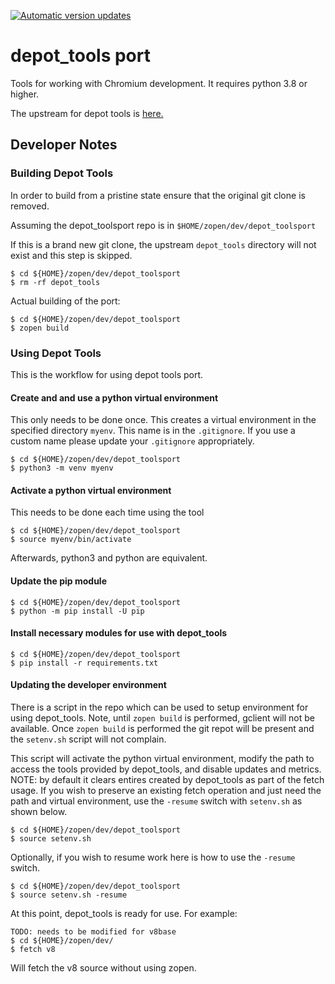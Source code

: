 [![Automatic version updates](https://github.com/ZOSOpenTools/depot_toolsport/actions/workflows/bump.yml/badge.svg)](https://github.com/ZOSOpenTools/depot_toolsport/actions/workflows/bump.yml)

# depot_tools port

Tools for working with Chromium development. It requires python 3.8 or higher.

The upstream for depot tools is [here.](https://www.chromium.org/developers/how-tos/depottools/)

## Developer Notes

### Building Depot Tools

In order to build from a pristine state ensure that the original
git clone is removed.

Assuming the depot_toolsport repo is in `$HOME/zopen/dev/depot_toolsport`

If this is a brand new git clone, the upstream `depot_tools` directory
will not exist and this step is skipped.

```
$ cd ${HOME}/zopen/dev/depot_toolsport
$ rm -rf depot_tools
```

Actual building of the port:

```
$ cd ${HOME}/zopen/dev/depot_toolsport
$ zopen build
```

### Using Depot Tools

This is the workflow for using depot tools port.

#### Create and and use a python virtual environment

This only needs to be done once.  This creates a virtual environment in 
the specified directory `myenv`.  This name is in the `.gitignore`.  If
you use a custom name please update your `.gitignore` appropriately.

```
$ cd ${HOME}/zopen/dev/depot_toolsport
$ python3 -m venv myenv
```

#### Activate a python virtual environment

This needs to be done each time using the tool

```
$ cd ${HOME}/zopen/dev/depot_toolsport
$ source myenv/bin/activate
```

Afterwards, python3 and python are equivalent.

#### Update the pip module

```
$ cd ${HOME}/zopen/dev/depot_toolsport
$ python -m pip install -U pip
```

#### Install necessary modules for use with depot_tools

```
$ cd ${HOME}/zopen/dev/depot_toolsport
$ pip install -r requirements.txt
```

#### Updating the developer environment

There is a script in the repo which can be used to setup environment for using depot_tools.
Note, until `zopen build` is performed, gclient will not be available.  Once `zopen build` is
performed the git repot will be present and the `setenv.sh` script will not complain.

This script will activate the python virtual environment, modify the path to access 
the tools provided by depot_tools, and disable updates and metrics.  NOTE: by default
it clears entires created by depot_tools as part of the fetch usage.  If you 
wish to preserve an existing fetch operation and just need the path and
virtual environment, use the `-resume` switch with `setenv.sh` as shown
below.

```
$ cd ${HOME}/zopen/dev/depot_toolsport
$ source setenv.sh
```

Optionally, if you wish to resume work here is how to use
the `-resume` switch.

```
$ cd ${HOME}/zopen/dev/depot_toolsport
$ source setenv.sh -resume
```

At this point, depot_tools is ready for use.  For example:

```
TODO: needs to be modified for v8base
$ cd ${HOME}/zopen/dev/
$ fetch v8
```

Will fetch the v8 source without using zopen.
